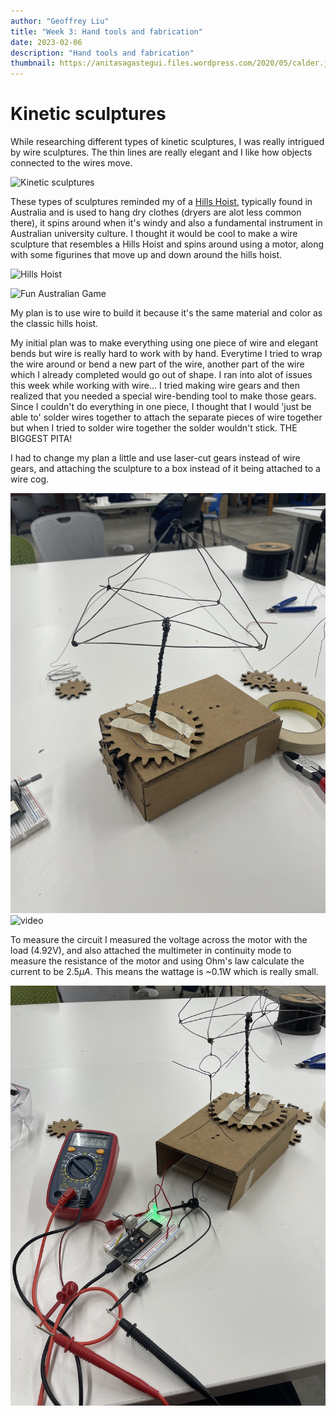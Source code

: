 ```yaml
---
author: "Geoffrey Liu"
title: "Week 3: Hand tools and fabrication"
date: 2023-02-06
description: "Hand tools and fabrication"
thumbnail: https://anitasagastegui.files.wordpress.com/2020/05/calder.jpg
---
```


# Kinetic sculptures

While researching different types of kinetic sculptures, I was really intrigued by wire sculptures. The thin lines are really elegant and I like how objects connected to the wires move.

![Kinetic sculptures](https://anitasagastegui.files.wordpress.com/2020/05/calder.jpg)

These types of sculptures reminded my of a [Hills Hoist](https://en.wikipedia.org/wiki/Hills_Hoist), typically found in Australia and is used to hang dry clothes (dryers are alot less common there), it spins around when it's windy and also a fundamental instrument in Australian university culture. I thought it would be cool to make a wire sculpture that resembles a Hills Hoist and spins around using a motor, along with some figurines that move up and down around the hills hoist.

![Hills Hoist](https://upload.wikimedia.org/wikipedia/commons/thumb/c/cd/Hills_Hoist_Balwyn_Victoria.JPG/1920px-Hills_Hoist_Balwyn_Victoria.JPG)

![Fun Australian Game](https://static.ffx.io/images/$width_1480%2C$height_833/t_crop_fill/q_62%2Cf_auto/50b18b1a9e44175f0013698d4b91700dee39cc4f)

My plan is to use wire to build it because it's the same material and color as the classic hills hoist.

My initial plan was to make everything using one piece of wire and elegant bends but wire is really hard to work with by hand. Everytime I tried to wrap the wire around or bend a new part of the wire, another part of the wire which I already completed would go out of shape. I ran into alot of issues this week while working with wire... I tried making wire gears and then realized that you needed a special wire-bending tool to make those gears. Since I couldn't do everything in one piece, I thought that I would 'just be able to' solder wires together to attach the separate pieces of wire together but when I tried to solder wire together the solder wouldn't stick. THE BIGGEST PITA!

I had to change my plan a little and use laser-cut gears instead of wire gears, and attaching the sculpture to a box instead of it being attached to a wire cog.

![video](/content/blog/images/w3_1.jpeg)
![video](/content/blog/images/IMG_6920.gif)

To measure the circuit I measured the voltage across the motor with the load (4.92V), and also attached the multimeter in continuity mode to measure the resistance of the motor and using Ohm's law calculate the current to be 2.5$\mu A$. This means the wattage is ~0.1W which is really small. 

![video](/content/blog/images/w3_2.jpeg)

